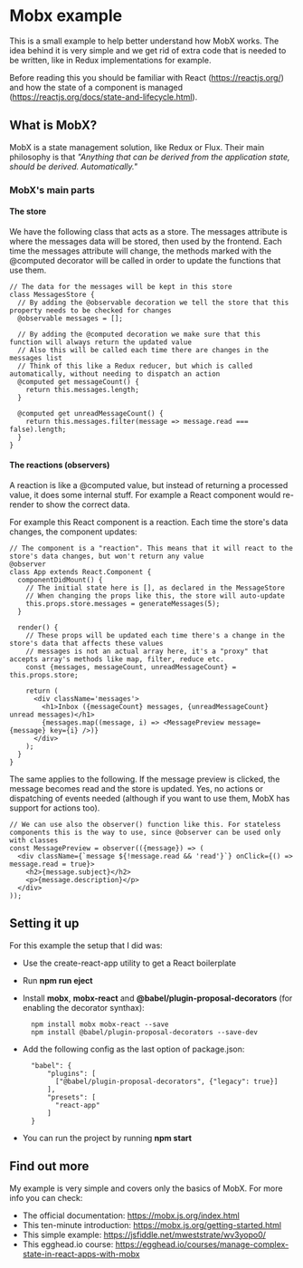 # Mobx example

This is a small example to help better understand how MobX works. The idea behind it is very simple and we get rid of extra code that is needed to be written, like in Redux implementations for example.

Before reading this you should be familiar with React (https://reactjs.org/) and how the state of a component is managed (https://reactjs.org/docs/state-and-lifecycle.html).

## What is MobX?

MobX is a state management solution, like Redux or Flux. Their main philosophy is that *"Anything that can be derived from the application state, should be derived. Automatically."*

### MobX's main parts

#### The store

We have the following class that acts as a store. The messages attribute is where the messages data will be stored, then used by the frontend. Each time the messages attribute will change, the methods marked with the @computed decorator will be called in order to update the functions that use them.

    // The data for the messages will be kept in this store
    class MessagesStore {
      // By adding the @observable decoration we tell the store that this property needs to be checked for changes
      @observable messages = [];

      // By adding the @computed decoration we make sure that this function will always return the updated value
      // Also this will be called each time there are changes in the messages list
      // Think of this like a Redux reducer, but which is called automatically, without needing to dispatch an action
      @computed get messageCount() {
        return this.messages.length;
      }

      @computed get unreadMessageCount() {
        return this.messages.filter(message => message.read === false).length;
      }
    }

#### The reactions (observers)

A reaction is like a @computed value, but instead of returning a processed value, it does some internal stuff. For example a React component would re-render to show the correct data.

For example this React component is a reaction. Each time the store's data changes, the component updates:

    // The component is a "reaction". This means that it will react to the store's data changes, but won't return any value
    @observer
    class App extends React.Component {
      componentDidMount() {
        // The initial state here is [], as declared in the MessageStore
        // When changing the props like this, the store will auto-update
        this.props.store.messages = generateMessages(5);
      }

      render() {
        // These props will be updated each time there's a change in the store's data that affects these values
        // messages is not an actual array here, it's a "proxy" that accepts array's methods like map, filter, reduce etc.
        const {messages, messageCount, unreadMessageCount} = this.props.store;

        return (
          <div className='messages'>
            <h1>Inbox ({messageCount} messages, {unreadMessageCount} unread messages)</h1>
            {messages.map((message, i) => <MessagePreview message={message} key={i} />)}
          </div>
        );
      }
    }

The same applies to the following. If the message preview is clicked, the message becomes read and the store is updated. Yes, no actions or dispatching of events needed (although if you want to use them, MobX has support for actions too).

    // We can use also the observer() function like this. For stateless components this is the way to use, since @observer can be used only with classes
    const MessagePreview = observer(({message}) => (
      <div className={`message ${!message.read && 'read'}`} onClick={() => message.read = true}>
        <h2>{message.subject}</h2>
        <p>{message.description}</p>
      </div>
    ));

## Setting it up

For this example the setup that I did was:

- Use the create-react-app utility to get a React boilerplate
- Run **npm run eject**
- Install **mobx**, **mobx-react** and **@babel/plugin-proposal-decorators** (for enabling the decorator synthax):

        npm install mobx mobx-react --save
        npm install @babel/plugin-proposal-decorators --save-dev
    
- Add the following config as the last option of package.json:

        "babel": {
            "plugins": [
              ["@babel/plugin-proposal-decorators", {"legacy": true}]
            ],
            "presets": [
              "react-app"
            ]
        }
        
- You can run the project by running **npm start**
        
## Find out more

My example is very simple and covers only the basics of MobX. For more info you can check:

- The official documentation: https://mobx.js.org/index.html
- This ten-minute introduction: https://mobx.js.org/getting-started.html
- This simple example: https://jsfiddle.net/mweststrate/wv3yopo0/
- This egghead.io course: https://egghead.io/courses/manage-complex-state-in-react-apps-with-mobx

